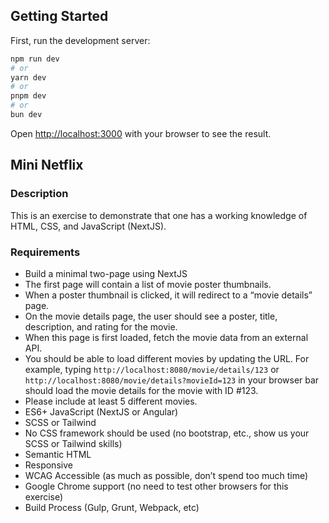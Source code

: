 ## Getting Started

First, run the development server:

```bash
npm run dev
# or
yarn dev
# or
pnpm dev
# or
bun dev
```

Open [http://localhost:3000](http://localhost:3000) with your browser to see the result.

## Mini Netflix

### Description

This is an exercise to demonstrate that one has a working knowledge of HTML, CSS, and JavaScript (NextJS).

### Requirements

- Build a minimal two-page using NextJS
- The first page will contain a list of movie poster thumbnails.
- When a poster thumbnail is clicked, it will redirect to a “movie details” page.
- On the movie details page, the user should see a poster, title, description, and rating for the movie.
- When this page is first loaded, fetch the movie data from an external API.
- You should be able to load different movies by updating the URL. For example, typing `http://localhost:8080/movie/details/123` or `http://localhost:8080/movie/details?movieId=123` in your browser bar should load the movie details for the movie with ID #123.
- Please include at least 5 different movies.
- ES6+ JavaScript (NextJS or Angular)
- SCSS or Tailwind
- No CSS framework should be used (no bootstrap, etc., show us your SCSS or Tailwind skills)
- Semantic HTML
- Responsive
- WCAG Accessible (as much as possible, don’t spend too much time)
- Google Chrome support (no need to test other browsers for this exercise)
- Build Process (Gulp, Grunt, Webpack, etc)
